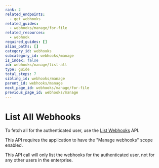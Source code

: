 ```yaml
---
rank: 2
related_endpoints:
  - get_webhooks
related_guides:
  - webhooks/manage/for-file
related_resources:
  - webhook
required_guides: []
alias_paths: []
category_id: webhooks
subcategory_id: webhooks/manage
is_index: false
id: webhooks/manage/list-all
type: guide
total_steps: 7
sibling_id: webhooks/manage
parent_id: webhooks/manage
next_page_id: webhooks/manage/for-file
previous_page_id: webhooks/manage
---
```


# List All Webhooks

To fetch all for the authenticated user, use the [List Webhooks][1] API.

<Samples id='get_webhooks' >

</Samples>

<Message type='warning'>

This API requires the application to have the "Manage
webhooks" scope enabled.

</Message>

This API call will only list the webhooks for the authenticated user, not
for any other users in the enterprise.

[1]: endpoint://get_webhooks
